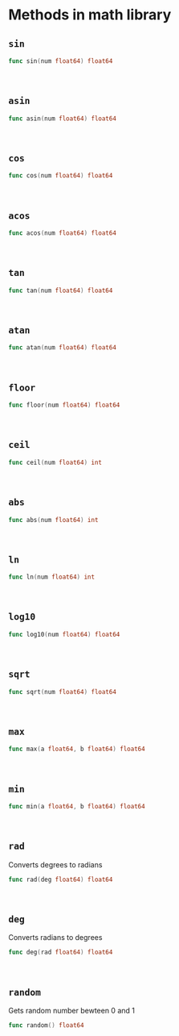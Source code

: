 # Methods in math library

## **`sin`**


```go
func sin(num float64) float64 
```

<br>

## **`asin`**


```go
func asin(num float64) float64 
```

<br>

## **`cos`**


```go
func cos(num float64) float64 
```

<br>

## **`acos`**


```go
func acos(num float64) float64 
```

<br>

## **`tan`**


```go
func tan(num float64) float64 
```

<br>

## **`atan`**


```go
func atan(num float64) float64 
```

<br>

## **`floor`**


```go
func floor(num float64) float64 
```

<br>

## **`ceil`**


```go
func ceil(num float64) int 
```

<br>

## **`abs`**


```go
func abs(num float64) int 
```

<br>

## **`ln`**


```go
func ln(num float64) int 
```

<br>

## **`log10`**


```go
func log10(num float64) float64 
```

<br>

## **`sqrt`**


```go
func sqrt(num float64) float64 
```

<br>

## **`max`**


```go
func max(a float64, b float64) float64 
```

<br>

## **`min`**


```go
func min(a float64, b float64) float64 
```

<br>

## **`rad`**

Converts degrees to radians

```go
func rad(deg float64) float64
```

<br>

## **`deg`**

Converts radians to degrees

```go
func deg(rad float64) float64
```

<br>

## **`random`**

Gets random number bewteen 0 and 1

```go
func random() float64
```

<br>

